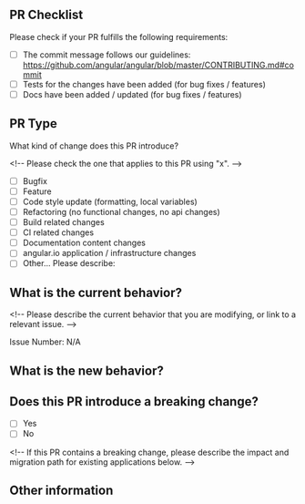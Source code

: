 ## PR Checklist

Please check if your PR fulfills the following requirements:

- [ ] The commit message follows our guidelines: https://github.com/angular/angular/blob/master/CONTRIBUTING.md#commit
- [ ] Tests for the changes have been added (for bug fixes / features)
- [ ] Docs have been added / updated (for bug fixes / features)

## PR Type

What kind of change does this PR introduce?

&lt;!-- Please check the one that applies to this PR using "x". --&gt;

- [ ] Bugfix
- [ ] Feature
- [ ] Code style update (formatting, local variables)
- [ ] Refactoring (no functional changes, no api changes)
- [ ] Build related changes
- [ ] CI related changes
- [ ] Documentation content changes
- [ ] angular.io application / infrastructure changes
- [ ] Other... Please describe:

## What is the current behavior?

&lt;!-- Please describe the current behavior that you are modifying, or link to a relevant issue. --&gt;

Issue Number: N/A

## What is the new behavior?

## Does this PR introduce a breaking change?

- [ ] Yes
- [ ] No

&lt;!-- If this PR contains a breaking change, please describe the impact and migration path for existing applications below. --&gt;

## Other information
